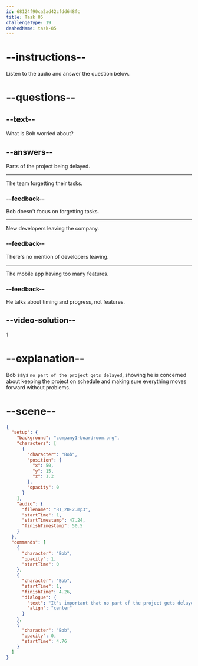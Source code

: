 ```yaml
---
id: 68124f90ca2ad42cfdd648fc
title: Task 85
challengeType: 19
dashedName: task-85
---
```


<!-- (Audio) Bob: It's important that no part of the project gets delayed. -->

# --instructions--

Listen to the audio and answer the question below.

# --questions--

## --text--

What is Bob worried about?

## --answers--

Parts of the project being delayed.

---

The team forgetting their tasks.

### --feedback--

Bob doesn't focus on forgetting tasks.

---

New developers leaving the company.

### --feedback--

There's no mention of developers leaving.

---

The mobile app having too many features.

### --feedback--

He talks about timing and progress, not features.

## --video-solution--

1

# --explanation--

Bob says `no part of the project gets delayed`, showing he is concerned about keeping the project on schedule and making sure everything moves forward without problems.

# --scene--

```json
{
  "setup": {
    "background": "company1-boardroom.png",
    "characters": [
      {
        "character": "Bob",
        "position": {
          "x": 50,
          "y": 15,
          "z": 1.2
        },
        "opacity": 0
      }
    ],
    "audio": {
      "filename": "B1_20-2.mp3",
      "startTime": 1,
      "startTimestamp": 47.24,
      "finishTimestamp": 50.5
    }
  },
  "commands": [
    {
      "character": "Bob",
      "opacity": 1,
      "startTime": 0
    },
    {
      "character": "Bob",
      "startTime": 1,
      "finishTime": 4.26,
      "dialogue": {
        "text": "It's important that no part of the project gets delayed.",
        "align": "center"
      }
    },
    {
      "character": "Bob",
      "opacity": 0,
      "startTime": 4.76
    }
  ]
}
```
